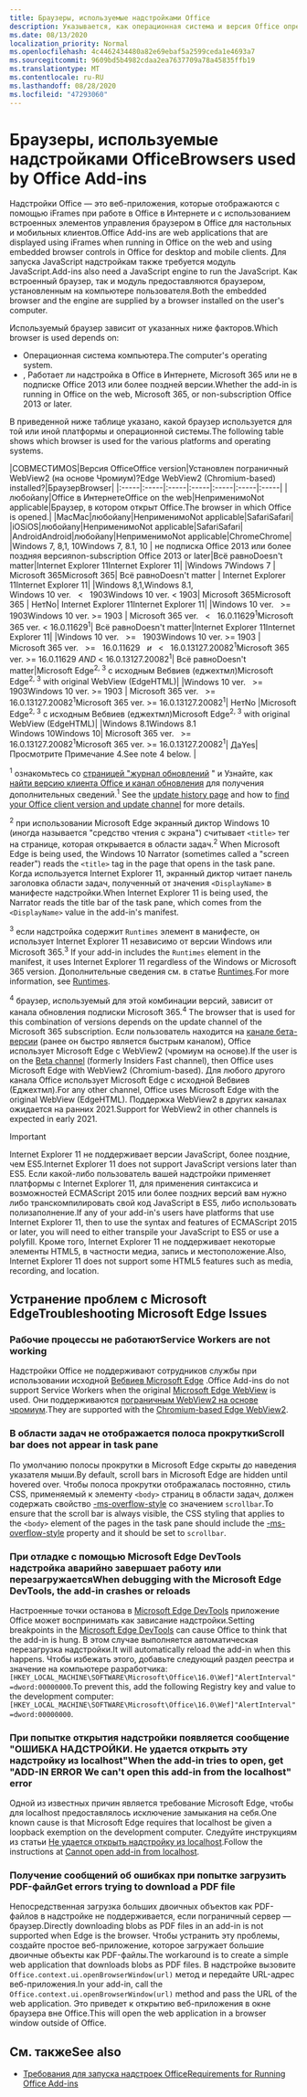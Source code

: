 ```yaml
---
title: Браузеры, используемые надстройками Office
description: Указывается, как операционная система и версия Office определяют браузер, используемый надстройками Office.
ms.date: 08/13/2020
localization_priority: Normal
ms.openlocfilehash: 4c4462434480a82e69ebaf5a2599ceda1e4693a7
ms.sourcegitcommit: 9609bd5b4982cdaa2ea7637709a78a45835ffb19
ms.translationtype: MT
ms.contentlocale: ru-RU
ms.lasthandoff: 08/28/2020
ms.locfileid: "47293060"
---
```

# <a name="browsers-used-by-office-add-ins"></a><span data-ttu-id="bca6b-103">Браузеры, используемые надстройками Office</span><span class="sxs-lookup"><span data-stu-id="bca6b-103">Browsers used by Office Add-ins</span></span>

<span data-ttu-id="bca6b-104">Надстройки Office — это веб-приложения, которые отображаются с помощью iFrames при работе в Office в Интернете и с использованием встроенных элементов управления браузером в Office для настольных и мобильных клиентов.</span><span class="sxs-lookup"><span data-stu-id="bca6b-104">Office Add-ins are web applications that are displayed using iFrames when running in Office on the web and using embedded browser controls in Office for desktop and mobile clients.</span></span> <span data-ttu-id="bca6b-105">Для запуска JavaScript надстройкам также требуется модуль JavaScript.</span><span class="sxs-lookup"><span data-stu-id="bca6b-105">Add-ins also need a JavaScript engine to run the JavaScript.</span></span> <span data-ttu-id="bca6b-106">Как встроенный браузер, так и модуль предоставляются браузером, установленным на компьютере пользователя.</span><span class="sxs-lookup"><span data-stu-id="bca6b-106">Both the embedded browser and the engine are supplied by a browser installed on the user's computer.</span></span>

<span data-ttu-id="bca6b-107">Используемый браузер зависит от указанных ниже факторов.</span><span class="sxs-lookup"><span data-stu-id="bca6b-107">Which browser is used depends on:</span></span>

- <span data-ttu-id="bca6b-108">Операционная система компьютера.</span><span class="sxs-lookup"><span data-stu-id="bca6b-108">The computer's operating system.</span></span>
- <span data-ttu-id="bca6b-109">, Работает ли надстройка в Office в Интернете, Microsoft 365 или не в подписке Office 2013 или более поздней версии.</span><span class="sxs-lookup"><span data-stu-id="bca6b-109">Whether the add-in is running in Office on the web, Microsoft 365, or non-subscription Office 2013 or later.</span></span>

<span data-ttu-id="bca6b-110">В приведенной ниже таблице указано, какой браузер используется для той или иной платформы и операционной системы.</span><span class="sxs-lookup"><span data-stu-id="bca6b-110">The following table shows which browser is used for the various platforms and operating systems.</span></span>

|<span data-ttu-id="bca6b-111">СОВМЕСТИМ</span><span class="sxs-lookup"><span data-stu-id="bca6b-111">OS</span></span>|<span data-ttu-id="bca6b-112">Версия Office</span><span class="sxs-lookup"><span data-stu-id="bca6b-112">Office version</span></span>|<span data-ttu-id="bca6b-113">Установлен пограничный WebView2 (на основе Чромиум)?</span><span class="sxs-lookup"><span data-stu-id="bca6b-113">Edge WebView2 (Chromium-based) installed?</span></span>|<span data-ttu-id="bca6b-114">Браузер</span><span class="sxs-lookup"><span data-stu-id="bca6b-114">Browser</span></span>|
|:-----|:-----|:-----|:-----|:-----|:-----|:-----|
|<span data-ttu-id="bca6b-115">любой</span><span class="sxs-lookup"><span data-stu-id="bca6b-115">any</span></span>|<span data-ttu-id="bca6b-116">Office в Интернете</span><span class="sxs-lookup"><span data-stu-id="bca6b-116">Office on the web</span></span>|<span data-ttu-id="bca6b-117">Неприменимо</span><span class="sxs-lookup"><span data-stu-id="bca6b-117">Not applicable</span></span>|<span data-ttu-id="bca6b-118">Браузер, в котором открыт Office.</span><span class="sxs-lookup"><span data-stu-id="bca6b-118">The browser in which Office is opened.</span></span>|
|<span data-ttu-id="bca6b-119">Mac</span><span class="sxs-lookup"><span data-stu-id="bca6b-119">Mac</span></span>|<span data-ttu-id="bca6b-120">любой</span><span class="sxs-lookup"><span data-stu-id="bca6b-120">any</span></span>|<span data-ttu-id="bca6b-121">Неприменимо</span><span class="sxs-lookup"><span data-stu-id="bca6b-121">Not applicable</span></span>|<span data-ttu-id="bca6b-122">Safari</span><span class="sxs-lookup"><span data-stu-id="bca6b-122">Safari</span></span>|
|<span data-ttu-id="bca6b-123">iOS</span><span class="sxs-lookup"><span data-stu-id="bca6b-123">iOS</span></span>|<span data-ttu-id="bca6b-124">любой</span><span class="sxs-lookup"><span data-stu-id="bca6b-124">any</span></span>|<span data-ttu-id="bca6b-125">Неприменимо</span><span class="sxs-lookup"><span data-stu-id="bca6b-125">Not applicable</span></span>|<span data-ttu-id="bca6b-126">Safari</span><span class="sxs-lookup"><span data-stu-id="bca6b-126">Safari</span></span>|
|<span data-ttu-id="bca6b-127">Android</span><span class="sxs-lookup"><span data-stu-id="bca6b-127">Android</span></span>|<span data-ttu-id="bca6b-128">любой</span><span class="sxs-lookup"><span data-stu-id="bca6b-128">any</span></span>|<span data-ttu-id="bca6b-129">Неприменимо</span><span class="sxs-lookup"><span data-stu-id="bca6b-129">Not applicable</span></span>|<span data-ttu-id="bca6b-130">Chrome</span><span class="sxs-lookup"><span data-stu-id="bca6b-130">Chrome</span></span>|
|<span data-ttu-id="bca6b-131">Windows 7, 8,1, 10</span><span class="sxs-lookup"><span data-stu-id="bca6b-131">Windows 7, 8.1, 10</span></span> | <span data-ttu-id="bca6b-132">не подписка Office 2013 или более поздняя версия</span><span class="sxs-lookup"><span data-stu-id="bca6b-132">non-subscription Office 2013 or later</span></span>|<span data-ttu-id="bca6b-133">Всё равно</span><span class="sxs-lookup"><span data-stu-id="bca6b-133">Doesn't matter</span></span>|<span data-ttu-id="bca6b-134">Internet Explorer 11</span><span class="sxs-lookup"><span data-stu-id="bca6b-134">Internet Explorer 11</span></span>|
|<span data-ttu-id="bca6b-135">Windows 7</span><span class="sxs-lookup"><span data-stu-id="bca6b-135">Windows 7</span></span> | <span data-ttu-id="bca6b-136">Microsoft 365</span><span class="sxs-lookup"><span data-stu-id="bca6b-136">Microsoft 365</span></span>| <span data-ttu-id="bca6b-137">Всё равно</span><span class="sxs-lookup"><span data-stu-id="bca6b-137">Doesn't matter</span></span> | <span data-ttu-id="bca6b-138">Internet Explorer 11</span><span class="sxs-lookup"><span data-stu-id="bca6b-138">Internet Explorer 11</span></span>|
|<span data-ttu-id="bca6b-139">Windows 8,1,</span><span class="sxs-lookup"><span data-stu-id="bca6b-139">Windows 8.1,</span></span><br><span data-ttu-id="bca6b-140">Windows 10 ver. &nbsp; < &nbsp; 1903</span><span class="sxs-lookup"><span data-stu-id="bca6b-140">Windows 10 ver.&nbsp;<&nbsp;1903</span></span>| <span data-ttu-id="bca6b-141">Microsoft 365</span><span class="sxs-lookup"><span data-stu-id="bca6b-141">Microsoft 365</span></span> | <span data-ttu-id="bca6b-142">Нет</span><span class="sxs-lookup"><span data-stu-id="bca6b-142">No</span></span>| <span data-ttu-id="bca6b-143">Internet Explorer 11</span><span class="sxs-lookup"><span data-stu-id="bca6b-143">Internet Explorer 11</span></span>|
|<span data-ttu-id="bca6b-144">Windows 10 ver. &nbsp; >= &nbsp; 1903</span><span class="sxs-lookup"><span data-stu-id="bca6b-144">Windows 10 ver.&nbsp;>=&nbsp;1903</span></span> | <span data-ttu-id="bca6b-145">Microsoft 365 ver. &nbsp; < &nbsp; 16.0.11629<sup>1</sup></span><span class="sxs-lookup"><span data-stu-id="bca6b-145">Microsoft 365 ver.&nbsp;<&nbsp;16.0.11629<sup>1</sup></span></span>| <span data-ttu-id="bca6b-146">Всё равно</span><span class="sxs-lookup"><span data-stu-id="bca6b-146">Doesn't matter</span></span>|<span data-ttu-id="bca6b-147">Internet Explorer 11</span><span class="sxs-lookup"><span data-stu-id="bca6b-147">Internet Explorer 11</span></span>|
|<span data-ttu-id="bca6b-148">Windows 10 ver. &nbsp; >= &nbsp; 1903</span><span class="sxs-lookup"><span data-stu-id="bca6b-148">Windows 10 ver.&nbsp;>=&nbsp;1903</span></span> | <span data-ttu-id="bca6b-149">Microsoft 365 ver. &nbsp; >= &nbsp; 16.0.11629 &nbsp; _и_ &nbsp; < &nbsp; 16.0.13127.20082<sup>1</sup></span><span class="sxs-lookup"><span data-stu-id="bca6b-149">Microsoft 365 ver.&nbsp;>=&nbsp;16.0.11629&nbsp;_AND_&nbsp;<&nbsp;16.0.13127.20082<sup>1</sup></span></span>| <span data-ttu-id="bca6b-150">Всё равно</span><span class="sxs-lookup"><span data-stu-id="bca6b-150">Doesn't matter</span></span>|<span data-ttu-id="bca6b-151">Microsoft Edge<sup>2, 3</sup> с исходным Вебвиев (еджехтмл)</span><span class="sxs-lookup"><span data-stu-id="bca6b-151">Microsoft Edge<sup>2, 3</sup> with original WebView (EdgeHTML)</span></span>|
|<span data-ttu-id="bca6b-152">Windows 10 ver. &nbsp; >= &nbsp; 1903</span><span class="sxs-lookup"><span data-stu-id="bca6b-152">Windows 10 ver.&nbsp;>=&nbsp;1903</span></span> | <span data-ttu-id="bca6b-153">Microsoft 365 ver. &nbsp; >= &nbsp; 16.0.13127.20082<sup>1</sup></span><span class="sxs-lookup"><span data-stu-id="bca6b-153">Microsoft 365 ver.&nbsp;>=&nbsp;16.0.13127.20082<sup>1</sup></span></span>| <span data-ttu-id="bca6b-154">Нет</span><span class="sxs-lookup"><span data-stu-id="bca6b-154">No</span></span> |<span data-ttu-id="bca6b-155">Microsoft Edge<sup>2, 3</sup> с исходным Вебвиев (еджехтмл)</span><span class="sxs-lookup"><span data-stu-id="bca6b-155">Microsoft Edge<sup>2, 3</sup> with original WebView (EdgeHTML)</span></span>|
|<span data-ttu-id="bca6b-156">Windows 8.1</span><span class="sxs-lookup"><span data-stu-id="bca6b-156">Windows 8.1</span></span><br><span data-ttu-id="bca6b-157">Windows 10</span><span class="sxs-lookup"><span data-stu-id="bca6b-157">Windows 10</span></span>| <span data-ttu-id="bca6b-158">Microsoft 365 ver. &nbsp; >= &nbsp; 16.0.13127.20082<sup>1</sup></span><span class="sxs-lookup"><span data-stu-id="bca6b-158">Microsoft 365 ver.&nbsp;>=&nbsp;16.0.13127.20082<sup>1</sup></span></span>| <span data-ttu-id="bca6b-159">Да</span><span class="sxs-lookup"><span data-stu-id="bca6b-159">Yes</span></span>|  <span data-ttu-id="bca6b-160">Просмотрите Примечание 4.</span><span class="sxs-lookup"><span data-stu-id="bca6b-160">See note 4 below.</span></span> |

<span data-ttu-id="bca6b-161"><sup>1</sup> ознакомьтесь со [страницей "журнал обновлений](/officeupdates/update-history-office365-proplus-by-date) " и Узнайте, как [найти версию клиента Office и канал обновления](https://support.office.com/article/What-version-of-Office-am-I-using-932788b8-a3ce-44bf-bb09-e334518b8b19) для получения дополнительных сведений.</span><span class="sxs-lookup"><span data-stu-id="bca6b-161"><sup>1</sup> See the [update history page](/officeupdates/update-history-office365-proplus-by-date) and how to [find your Office client version and update channel](https://support.office.com/article/What-version-of-Office-am-I-using-932788b8-a3ce-44bf-bb09-e334518b8b19) for more details.</span></span>

<span data-ttu-id="bca6b-162"><sup>2</sup> при использовании Microsoft Edge экранный диктор Windows 10 (иногда называется "средство чтения с экрана") считывает `<title>` тег на странице, которая открывается в области задач.</span><span class="sxs-lookup"><span data-stu-id="bca6b-162"><sup>2</sup> When Microsoft Edge is being used, the Windows 10 Narrator (sometimes called a "screen reader") reads the `<title>` tag in the page that opens in the task pane.</span></span> <span data-ttu-id="bca6b-163">Когда используется Internet Explorer 11, экранный диктор читает панель заголовка области задач, полученный от значения `<DisplayName>` в манифесте надстройки.</span><span class="sxs-lookup"><span data-stu-id="bca6b-163">When Internet Explorer 11 is being used, the Narrator reads the title bar of the task pane, which comes from the `<DisplayName>` value in the add-in's manifest.</span></span>

<span data-ttu-id="bca6b-164"><sup>3</sup> если надстройка содержит `Runtimes` элемент в манифесте, он использует Internet Explorer 11 независимо от версии Windows или Microsoft 365.</span><span class="sxs-lookup"><span data-stu-id="bca6b-164"><sup>3</sup> If your add-in includes the `Runtimes` element in the manifest, it uses Internet Explorer 11 regardless of the Windows or Microsoft 365 version.</span></span> <span data-ttu-id="bca6b-165">Дополнительные сведения см. в статье [Runtimes](../reference/manifest/runtimes.md).</span><span class="sxs-lookup"><span data-stu-id="bca6b-165">For more information, see [Runtimes](../reference/manifest/runtimes.md).</span></span>

<span data-ttu-id="bca6b-166"><sup>4</sup> браузер, используемый для этой комбинации версий, зависит от канала обновления подписки Microsoft 365.</span><span class="sxs-lookup"><span data-stu-id="bca6b-166"><sup>4</sup> The browser that is used for this combination of versions depends on the update channel of the Microsoft 365 subscription.</span></span> <span data-ttu-id="bca6b-167">Если пользователь находится на [канале бета-версии](https://insider.office.com/join/windows) (ранее он быстро является быстрым каналом), Office использует Microsoft Edge с WebView2 (чромиум на основе).</span><span class="sxs-lookup"><span data-stu-id="bca6b-167">If the user is on the [Beta channel](https://insider.office.com/join/windows) (formerly Insiders Fast channel), then Office uses Microsoft Edge with WebView2 (Chromium-based).</span></span> <span data-ttu-id="bca6b-168">Для любого другого канала Office использует Microsoft Edge с исходной Вебвиев (Еджехтмл).</span><span class="sxs-lookup"><span data-stu-id="bca6b-168">For any other channel, Office uses Microsoft Edge with the original WebView (EdgeHTML).</span></span> <span data-ttu-id="bca6b-169">Поддержка WebView2 в других каналах ожидается на ранних 2021.</span><span class="sxs-lookup"><span data-stu-id="bca6b-169">Support for WebView2 in other channels is expected in early 2021.</span></span>
> [!IMPORTANT]
> <span data-ttu-id="bca6b-170">Internet Explorer 11 не поддерживает версии JavaScript, более поздние, чем ES5.</span><span class="sxs-lookup"><span data-stu-id="bca6b-170">Internet Explorer 11 does not support JavaScript versions later than ES5.</span></span> <span data-ttu-id="bca6b-171">Если какой-либо пользователь вашей надстройки применяет платформы с Internet Explorer 11, для применения синтаксиса и возможностей ECMAScript 2015 или более поздних версий вам нужно либо транскомпилировать свой код JavaScript в ES5, либо использовать полизаполнение.</span><span class="sxs-lookup"><span data-stu-id="bca6b-171">If any of your add-in's users have platforms that use Internet Explorer 11, then to use the syntax and features of ECMAScript 2015 or later, you will need to either transpile your JavaScript to ES5 or use a polyfill.</span></span> <span data-ttu-id="bca6b-172">Кроме того, Internet Explorer 11 не поддерживает некоторые элементы HTML5, в частности медиа, запись и местоположение.</span><span class="sxs-lookup"><span data-stu-id="bca6b-172">Also, Internet Explorer 11 does not support some HTML5 features such as media, recording, and location.</span></span>

## <a name="troubleshooting-microsoft-edge-issues"></a><span data-ttu-id="bca6b-173">Устранение проблем с Microsoft Edge</span><span class="sxs-lookup"><span data-stu-id="bca6b-173">Troubleshooting Microsoft Edge Issues</span></span>

### <a name="service-workers-are-not-working"></a><span data-ttu-id="bca6b-174">Рабочие процессы не работают</span><span class="sxs-lookup"><span data-stu-id="bca6b-174">Service Workers are not working</span></span>

<span data-ttu-id="bca6b-175">Надстройки Office не поддерживают сотрудников службы при использовании исходной [Вебвиев Microsoft Edge](/microsoft-edge/hosting/webview) .</span><span class="sxs-lookup"><span data-stu-id="bca6b-175">Office Add-ins do not support Service Workers when the original [Microsoft Edge WebView](/microsoft-edge/hosting/webview) is used.</span></span> <span data-ttu-id="bca6b-176">Они поддерживаются [пограничным WebView2 на основе чромиум](/microsoft-edge/hosting/webview2).</span><span class="sxs-lookup"><span data-stu-id="bca6b-176">They are supported with the [Chromium-based Edge WebView2](/microsoft-edge/hosting/webview2).</span></span>

### <a name="scroll-bar-does-not-appear-in-task-pane"></a><span data-ttu-id="bca6b-177">В области задач не отображается полоса прокрутки</span><span class="sxs-lookup"><span data-stu-id="bca6b-177">Scroll bar does not appear in task pane</span></span>

<span data-ttu-id="bca6b-178">По умолчанию полосы прокрутки в Microsoft Edge скрыты до наведения указателя мыши.</span><span class="sxs-lookup"><span data-stu-id="bca6b-178">By default, scroll bars in Microsoft Edge are hidden until hovered over.</span></span> <span data-ttu-id="bca6b-179">Чтобы полоса прокрутки отображалась постоянно, стиль CSS, применяемый к элементу `<body>` страниц в области задач, должен содержать свойство [-ms-overflow-style](https://developer.mozilla.org/docs/Web/CSS/-ms-overflow-style) со значением `scrollbar`.</span><span class="sxs-lookup"><span data-stu-id="bca6b-179">To ensure that the scroll bar is always visible, the CSS styling that applies to the `<body>` element of the pages in the task pane should include the [-ms-overflow-style](https://developer.mozilla.org/docs/Web/CSS/-ms-overflow-style) property and it should be set to `scrollbar`.</span></span> 

### <a name="when-debugging-with-the-microsoft-edge-devtools-the-add-in-crashes-or-reloads"></a><span data-ttu-id="bca6b-180">При отладке с помощью Microsoft Edge DevTools надстройка аварийно завершает работу или перезагружается</span><span class="sxs-lookup"><span data-stu-id="bca6b-180">When debugging with the Microsoft Edge DevTools, the add-in crashes or reloads</span></span>

<span data-ttu-id="bca6b-181">Настроенные точки останова в [Microsoft Edge DevTools](https://www.microsoft.com/p/microsoft-edge-devtools-preview/9mzbfrmz0mnj?rtc=1&activetab=pivot%3Aoverviewtab) приложение Office может воспринимать как зависание надстройки.</span><span class="sxs-lookup"><span data-stu-id="bca6b-181">Setting breakpoints in the [Microsoft Edge DevTools](https://www.microsoft.com/p/microsoft-edge-devtools-preview/9mzbfrmz0mnj?rtc=1&activetab=pivot%3Aoverviewtab) can cause Office to think that the add-in is hung.</span></span> <span data-ttu-id="bca6b-182">В этом случае выполняется автоматическая перезагрузка надстройки.</span><span class="sxs-lookup"><span data-stu-id="bca6b-182">It will automatically reload the add-in when this happens.</span></span> <span data-ttu-id="bca6b-183">Чтобы избежать этого, добавьте следующий раздел реестра и значение на компьютере разработчика: `[HKEY_LOCAL_MACHINE\SOFTWARE\Microsoft\Office\16.0\Wef]"AlertInterval"=dword:00000000`.</span><span class="sxs-lookup"><span data-stu-id="bca6b-183">To prevent this, add the following Registry key and value to the development computer: `[HKEY_LOCAL_MACHINE\SOFTWARE\Microsoft\Office\16.0\Wef]"AlertInterval"=dword:00000000`.</span></span>

### <a name="when-the-add-in-tries-to-open-get-add-in-error-we-cant-open-this-add-in-from-the-localhost-error"></a><span data-ttu-id="bca6b-184">При попытке открытия надстройки появляется сообщение "ОШИБКА НАДСТРОЙКИ. Не удается открыть эту надстройку из localhost"</span><span class="sxs-lookup"><span data-stu-id="bca6b-184">When the add-in tries to open, get "ADD-IN ERROR We can't open this add-in from the localhost" error</span></span>

<span data-ttu-id="bca6b-185">Одной из известных причин является требование Microsoft Edge, чтобы для localhost предоставлялось исключение замыкания на себя.</span><span class="sxs-lookup"><span data-stu-id="bca6b-185">One known cause is that Microsoft Edge requires that localhost be given a loopback exemption on the development computer.</span></span> <span data-ttu-id="bca6b-186">Следуйте инструкциям из статьи [Не удается открыть надстройку из localhost](/office/troubleshoot/error-messages/cannot-open-add-in-from-localhost).</span><span class="sxs-lookup"><span data-stu-id="bca6b-186">Follow the instructions at [Cannot open add-in from localhost](/office/troubleshoot/error-messages/cannot-open-add-in-from-localhost).</span></span>

### <a name="get-errors-trying-to-download-a-pdf-file"></a><span data-ttu-id="bca6b-187">Получение сообщений об ошибках при попытке загрузить PDF-файл</span><span class="sxs-lookup"><span data-stu-id="bca6b-187">Get errors trying to download a PDF file</span></span>

<span data-ttu-id="bca6b-188">Непосредственная загрузка больших двоичных объектов как PDF-файлов в надстройке не поддерживается, если пограничный сервер — браузер.</span><span class="sxs-lookup"><span data-stu-id="bca6b-188">Directly downloading blobs as PDF files in an add-in is not supported when Edge is the browser.</span></span> <span data-ttu-id="bca6b-189">Чтобы устранить эту проблемы, создайте простое веб-приложение, которое загружает большие двоичные объекты как PDF-файлы.</span><span class="sxs-lookup"><span data-stu-id="bca6b-189">The workaround is to create a simple web application that downloads blobs as PDF files.</span></span> <span data-ttu-id="bca6b-190">В надстройке вызовите `Office.context.ui.openBrowserWindow(url)` метод и передайте URL-адрес веб-приложения.</span><span class="sxs-lookup"><span data-stu-id="bca6b-190">In your add-in, call the `Office.context.ui.openBrowserWindow(url)` method and pass the URL of the web application.</span></span> <span data-ttu-id="bca6b-191">Это приведет к открытию веб-приложения в окне браузера вне Office.</span><span class="sxs-lookup"><span data-stu-id="bca6b-191">This will open the web application in a browser window outside of Office.</span></span>

## <a name="see-also"></a><span data-ttu-id="bca6b-192">См. также</span><span class="sxs-lookup"><span data-stu-id="bca6b-192">See also</span></span>

- [<span data-ttu-id="bca6b-193">Требования для запуска надстроек Office</span><span class="sxs-lookup"><span data-stu-id="bca6b-193">Requirements for Running Office Add-ins</span></span>](requirements-for-running-office-add-ins.md)
